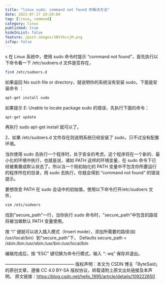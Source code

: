 ```yaml
---
title: "linux sudo: command not found 的解决方法"
date: 2021-07-17 19:29:04
tag: [linux, command]
category: linux
published: true
hideInList: false
feature: /post-images/3B5YkcvjM.png
isTop: false
---
```


s 在 Linux 系统中，使用 sudo 命令时提示 “command not found”，首先执行以下命令看一下 /etc/sudoers.d 文件是否存在，

```bash
find /etc/sudoers.d
```

如果返回 No such file or directory，就说明你的系统没有安装 sudo，下面是安装命令 ：

```bash
apt-get install sudo
```

如果提示 E: Unable to locate package sudo 的错误，先执行下面的命令：

```bash
apt-get update
```

再执行 sudo apt-get install 就可以了。

2、如果 /etc/sudoers.d 文件存在则说明系统已经安装了 sudo，只不过没有配置环境。

当你使用 sudo 去执行一个程序时，处于安全的考虑，这个程序将在一个新的、最小化的环境中执行，也就是说，诸如 PATH 这样的环境变量，在 sudo 命令下已经被重置成默认状态了。所以当一个刚初始化的 PATH 变量中不包含你所要运行的程序所在的目录，用 sudo 去执行，你就会得到 “command not found” 的错误提示。

要想改变 PATH 在 sudo 会话中的初始值，使用以下命令打开/etc/sudoers 文件，

```bash
vim /etc/sudoers
```

找到"secure_path"一行，当你执行 sudo 命令时，"secure_path"中包含的路径将被当做默认 PATH 变量使用。

按 “i” 键就可以进入插入模式（Insert mode），添加所需要的路径(如 /usr/local/bin）到"secure_path"下，
Defaults secure_path = /sbin:/bin:/usr/sbin:/usr/bin:/usr/local/bin

编辑完成后，按 “ESC” 键切换为命令行模式，输入 “: wq” 保存并退出。

————————————————
版权声明：本文为 CSDN 博主「ByteSaid」的原创文章，遵循 CC 4.0 BY-SA 版权协议，转载请附上原文出处链接及本声明。
原文链接：https://blog.csdn.net/hello_1995/article/details/109222650
